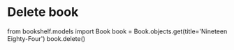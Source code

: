 # Delete book
from bookshelf.models import Book
book = Book.objects.get(title='Nineteen Eighty-Four')
book.delete()
